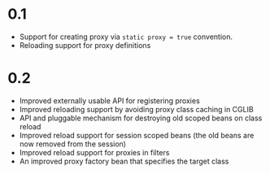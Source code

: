 # 0.1

* Support for creating proxy via `static proxy = true` convention.
* Reloading support for proxy definitions

# 0.2 

* Improved externally usable API for registering proxies
* Improved reloading support by avoiding proxy class caching in CGLIB
* API and pluggable mechanism for destroying old scoped beans on class reload
* Improved reload support for session scoped beans (the old beans are now removed from the session)
* Improved reload support for proxies in filters
* An improved proxy factory bean that specifies the target class
